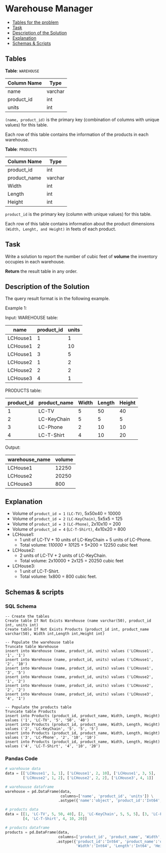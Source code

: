 # Warehouse Manager

- [Tables for the problem](#tables)
- [Task](#task)
- [Description of the Solution](#description-of-the-solution)
- [Explanation](#explanation)
- [Schemas & Scripts](#schemas--scripts)

## Tables 

**Table**: `WAREHOUSE`

| Column Name | Type    |
|-------------|---------|
| name        | varchar |
| product_id  | int     |
| units       | int     |

`(name, product_id)` is the primary key (combination of columns with unique values) for this table.

Each row of this table contains the information of the products in each warehouse.

**Table**: `PRODUCTS`

| Column Name  | Type    |
|--------------|---------|
| product_id   | int     |
| product_name | varchar |
| Width        | int     |
| Length       | int     |
| Height       | int     |

`product_id` is the primary key (column with unique values) for this table.

Each row of this table contains information about the product dimensions `(Width, Lenght, and Height)` in feets of 
each product.

## Task

Write a solution to report the number of cubic feet of **volume** the inventory occupies in each warehouse.

**Return** the result table in any order.

## Description of the Solution ##

The query result format is in the following example.

Example 1:

Input: 
WAREHOUSE table:

| name     | product_id | units |
|----------|------------|-------|
| LCHouse1 | 1          | 1     |
| LCHouse1 | 2          | 10    |
| LCHouse1 | 3          | 5     |
| LCHouse2 | 1          | 2     |
| LCHouse2 | 2          | 2     |
| LCHouse3 | 4          | 1     |

PRODUCTS table:

| product_id | product_name | Width | Length | Height |
|------------|--------------|-------|--------|--------|
| 1          | LC-TV        | 5     | 50     | 40     |
| 2          | LC-KeyChain  | 5     | 5      | 5      |
| 3          | LC-Phone     | 2     | 10     | 10     |
| 4          | LC-T-Shirt   | 4     | 10     | 20     |

Output: 

| warehouse_name | volume | 
|----------------|--------|
| LCHouse1       | 12250  | 
| LCHouse2       | 20250  |
| LCHouse3       | 800    |

## Explanation ##

- Volume of `product_id = 1` `(LC-TV)`, 5x50x40 = 10000 
- Volume of `product_id = 2` `(LC-KeyChain)`, 5x5x5 = 125 
- Volume of `product_id = 3` `(LC-Phone)`, 2x10x10 = 200
- Volume of `product_id = 4` (`LC-T-Shirt)`, 4x10x20 = 800
- LCHouse1: 
  - 1 unit of LC-TV + 10 units of LC-KeyChain + 5 units of LC-Phone. 
  -    Total volume: 1*10000 + 10*125  + 5*200 = 12250 cubic feet
- LCHouse2: 
  - 2 units of LC-TV + 2 units of LC-KeyChain.
  - Total volume: 2x10000 + 2x125 = 20250 cubic feet
- LCHouse3: 
  - 1 unit of LC-T-Shirt.
  - Total volume: 1x800 = 800 cubic feet.

## Schemas & scripts

### SQL Schema

```genericsql
-- Create the tables
Create table If Not Exists Warehouse (name varchar(50), product_id int, units int)
Create table If Not Exists Products (product_id int, product_name varchar(50), Width int,Length int,Height int)

-- Populate the warehouse table
Truncate table Warehouse
insert into Warehouse (name, product_id, units) values ('LCHouse1', '1', '1')
insert into Warehouse (name, product_id, units) values ('LCHouse1', '2', '10')
insert into Warehouse (name, product_id, units) values ('LCHouse1', '3', '5')
insert into Warehouse (name, product_id, units) values ('LCHouse2', '1', '2')
insert into Warehouse (name, product_id, units) values ('LCHouse2', '2', '2')
insert into Warehouse (name, product_id, units) values ('LCHouse3', '4', '1')

-- Populate the products table
Truncate table Products
insert into Products (product_id, product_name, Width, Length, Height) values ('1', 'LC-TV', '5', '50', '40')
insert into Products (product_id, product_name, Width, Length, Height) values ('2', 'LC-KeyChain', '5', '5', '5')
insert into Products (product_id, product_name, Width, Length, Height) values ('3', 'LC-Phone', '2', '10', '10')
insert into Products (product_id, product_name, Width, Length, Height) values ('4', 'LC-T-Shirt', '4', '10', '20')
```

### Pandas Code

```python
# warehouse data
data = [['LCHouse1', 1, 1], ['LCHouse1', 2, 10], ['LCHouse1', 3, 5], 
        ['LCHouse2', 1, 2], ['LCHouse2', 2, 2], ['LCHouse3', 4, 1]]

# warehouuse dataframe
warehouse = pd.DataFrame(data, 
                         columns=['name', 'product_id', 'units']) \
                        .astype({'name':'object', 'product_id':'Int64', 'units':'Int64'})

# products data
data = [[1, 'LC-TV', 5, 50, 40], [2, 'LC-KeyChain', 5, 5, 5], [3, 'LC-Phone', 2, 10, 10], 
        [4, 'LC-T-Shirt', 4, 10, 20]]

# products dataframe
products = pd.DataFrame(data, 
                        columns=['product_id', 'product_name', 'Width', 'Length', 'Height']) \
                       .astype({'product_id':'Int64', 'product_name':'object', 
                                'Width':'Int64', 'Length':'Int64', 'Height':'Int64'})
```